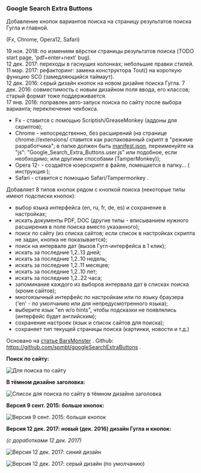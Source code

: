 ### Google Search Extra Buttons

Добавление кнопок вариантов поиска на страницу результатов поиска Гугла и главной.

(Fx, Chrome, Opera12, Safari)

19 ноя. 2018: по измениям вёрстки страницы результатов поиска (TODO start page, 'pdf+enter+next' bug).<br>
12 дек. 2017: переходы в гаснущих колонках; небольшие правки стилей.<br>
11 мар. 2017: рефакторинг: замена конструктора Tout() на короткую функцию SC() (замедляющийся таймаут).<br>
12 дек. 2016: серый дизайн кнопок на новом дизайне поиска Гугла.
7 дек. 2016: совместимость с новым дизайном поля ввода, его классов; старый формат тоже поддерживается.<br>
17 янв. 2016: поправлен авто-запуск поиска по сайту после выбора варианта; переключение чекбокса.

* Fx - ставится с помощью Scriptish/GreaseMonkey (аддоны для скриптов);
* Chrome - непосредственно, без расширений (на странице chrome://extensions/ ставится как распакованный скрипт в "режиме разработчика"; в папке должен быть [manifest.json](https://raw.githubusercontent.com/spmbt/googleSearchExtraButtons/master/manifest.json), переименуйте на "js": "Google_Search_Extra_Buttons.user.js" или подобное, если необходимо; или другими способами (TamperMonkey));
* Opera 12- - создаётся юзерскрипт в файле, помещается в папку... ( инструкция );
* Safari - ставится с помощью Safari/Tampermonkey .

Добавляет 8 типов кнопок рядом с кнопкой поиска (некоторые типы имеют подсписки кнопок):

* выбор языка интерфейса (en, ru, fr, de, es) и сохранение в настройках;
* искать документы PDF, DOC (другие типы - вписыванием нужного расширения в поле поиска вместо указанного);
* поиск по сайту (из списка сайтов; если список в настройках скрипта не задан, кнопка не показывается);
* поиск на интервале дат (вызов Гугл-интерфейса в 1 клик);
* искать за последние 1,2..13 дней;
* искать за последние 1,2..10 недель;
* искать за последние 1,2..11 месяцев;
* искать за последние 1,2..10 лет;
* искать за последние 1,2..22 часа;
* запоминание каждого из выборов интервала дат в списках поиска (кроме сайтов);
* многоязычный интерфейс по настройкам или по языку браузера ('en' - по умолчанию или для непредусмотренного языка);
* выберите язык "en w/o hints", чтобы подсказки не появлялись (интерфейс будет английским);
* сохранение настроек (язык и список сайтов для поиска);
* сохраняет тип текущей страницы поиска (картинки, новости и  т.д.)

Основано на [статье BarsMonster](http://habrahabr.ru/post/179367/) .
Github: https://github.com/spmbt/googleSearchExtraButtons .

**Поиск по сайту:**

![Для поиска по сайту](https://raw.githubusercontent.com/spmbt/googleSearchExtraButtons/master/googleSearchExtraButt20150218-white.png)

**В тёмном дизайне заголовка:**

![Список для поиска по сайту в тёмном дизайне заголовка](https://raw.githubusercontent.com/spmbt/googleSearchExtraButtons/master/googleSearchExtraButt20150218-dark.png)

**Версия 9 сент. 2015: больше кнопок:**

![Версия 9 сент. 2015: больше кнопок](https://raw.githubusercontent.com/spmbt/googleSearchExtraButtons/master/20150909-googleSearchExtra123week.png)

**Версия 12 дек. 2017: новый (дек. 2016) дизайн Гугла и кнопок:**

*(с доработками 12 дек. 2017)*

![Версия 12 дек. 2017: синий дизайн](https://raw.githubusercontent.com/spmbt/googleSearchExtraButtons/master/googleSearch-20171212.png)

![Версия 12 дек. 2017: серый дизайн (по умолчанию)](https://raw.githubusercontent.com/spmbt/googleSearchExtraButtons/master/googleSearchGray-20171212.png)
